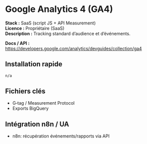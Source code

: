 # Google Analytics 4 (GA4)

**Stack :** SaaS (script JS + API Measurement)  
**Licence :** Propriétaire (SaaS)  
**Description :** Tracking standard d’audience et d’événements.

**Docs / API :** https://developers.google.com/analytics/devguides/collection/ga4

## Installation rapide
```bash
n/a
```

## Fichiers clés
- G‑tag / Measurement Protocol
- Exports BigQuery

## Intégration n8n / UA
- n8n: récupération événements/rapports via API
